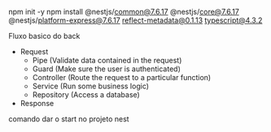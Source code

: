 npm init -y
npm install @nestjs/common@7.6.17 @nestjs/core@7.6.17 @nestjs/platform-express@7.6.17 reflect-metadata@0.1.13 typescript@4.3.2


Fluxo basico do back
- Request
    - Pipe (Validate data contained in the request)
    - Guard (Make sure the user is authenticated)
    - Controller (Route the request to a particular function)
    - Service (Run some business logic)
    - Repository (Access a database)
- Response

comando dar o start no projeto nest